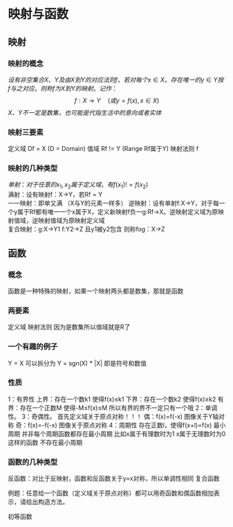 # 映射与函数
## 映射
### 映射的概念
$设有非空集合X、Y及由X到Y的对应法则f，若对每个x\in X，存在唯一的y\in Y按f与之对应，则称f为X到Y的映射。记作：$  
$$f:X\rightarrow Y\quad(或y=f(x),x\in X)$$
*X、Y不一定是数集，也可能是代指生活中的意向或者实体*

### 映射三要素
定义域 Df = X (D = Domain) 值域 Rf != Y (Range Rf属于Y) 映射法则 f

### 映射的几种类型
$单射：对于任意的x_1,x_2属于定义域，有f(x_1) != f(x_2)$  
满射：设有映射f：X->Y，若Rf = Y  
一一映射：即单又满  （X与Y的元素一样多）
逆映射：设有单射f:X->Y，对于每一个y属于Rf都有唯一一个x属于X，定义新映射f负一g:Rf->X。逆映射定义域为原映射值域，逆映射值域为原映射定义域  
复合映射：g:X->Y1 f:Y2->Z 且y1被y2包含 则称fog：X->Z  

## 函数
### 概念
函数是一种特殊的映射，如果一个映射两头都是数集，那就是函数
### 两要素
定义域  映射法则    因为是数集所以值域就是R了
### 一个有趣的例子
Y = X 可以拆分为  Y = sgn(X) * |X|
即是符号和数值
### 性质
1：有界性
上界：存在一个数k1 使得f(x)≤k1
下界：存在一个数k2 使得f(x)≥k2
有界：存在一个正数M 使得-M≤f(x)≤M
所以有界的界不一定只有一个哦
2：单调性。
3：奇偶性。
首先定义域关于原点对称！！！
偶：f(x)=f(-x)   图像关于Y轴对称
奇：f(x)=-f(-x)  图像关于原点对称
4：周期性
存在正数l，使得f(x+l)=f(x)
最小周期
并非每个周期函数都存在最小周期
比如x属于有理数时为1 x属于无理数时为0 这样的函数 不存在最小周期
### 函数的几种类型
反函数：对比于反映射，函数和反函数关于y=x对称，所以单调性相同
复合函数

例题：任意给一个函数（定义域关于原点对称）都可以用奇函数和偶函数相加表示，请给出构造方法。

初等函数